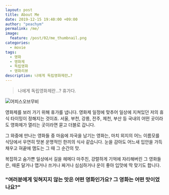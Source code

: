 ```yaml
---
layout: post
title: About Me
date: 2019-12-15 19:40:00 +09:00
author: "peachym"
permalink: /me/
image:
  feature: /post/02/me_thumbnail.png
categories:
  - movie
tags:
  - 영화
  - 영화제
  - 독립영화
  - 영화리뷰
description: 나에게 독립영화제란…?
---
```


 

 

>  나에게 독립영화제란…? 휴가다.



 ![어피스오브무비](/img/post/02/me_thumbnail.png)





영화제를 보러 가기 위해 휴가를 냅니다. 영화제 일정에 맞추어 일상에 지쳐있던 저의 휴식 타이밍이 정해지는 것이죠. 서울, 부천, 강릉, 전주, 제천, 부산 등 국내의 어떤 곳이라도 영화제가 열리는 곳이라면 묻고 더블로 갑니다.



그 와중에 만나는 영화들 중 마음에 자국을 남기는 영화는, 마치 외지의 어느 이름모를 식당에서 우연히 맛본 운명적인 한끼의 식사 같습니다. 눈을 감아도 어느새 입안을 가득 채우고 혀끝에 맴도는 그 때 그 순간의 맛.



복잡하고 숨가쁜 일상에서 길을 헤메다 마주친, 강렬하게 기억에 자리해버린 그 영화들은, 때론 달거나 맵거나 쓰거나 짜거나 심심하거나 운이 좋아 입맛에 딱 맞기도 합니다.



### "여러분에게 잊혀지지 않는 맛은 어떤 영화인가요? 그 영화는 어떤 맛이었나요?"